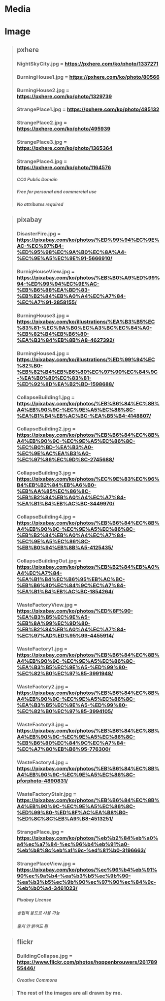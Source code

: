 **Media**
=====
Image
=====
>## pxhere
>### NightSkyCity.jpg = https://pxhere.com/ko/photo/1337271
>### BurningHouse1.jpg = https://pxhere.com/ko/photo/80566
>### BurningHouse2.jpg = https://pxhere.com/ko/photo/1329739
>### StrangePlace1.jpg = https://pxhere.com/ko/photo/485132
>### StrangePlace2.jpg = https://pxhere.com/ko/photo/495939
>### StrangePlace3.jpg = https://pxhere.com/ko/photo/1365364
>### StrangePlace4.jpg = https://pxhere.com/ko/photo/1164576
>##### CC0 Public Domain
>##### Free for personal and commercial use
>##### No attributes required

>## pixabay
>### DisasterFire.jpg = https://pixabay.com/ko/photos/%ED%99%94%EC%9E%AC-%EC%97%B4-%ED%95%98%EC%9A%B0%EC%8A%A4-%EC%9E%A5%EC%9E%91-5666910/
>### BurnigHouseView.jpg = https://pixabay.com/ko/photos/%EB%B0%A9%ED%99%94-%ED%99%94%EC%9E%AC-%EB%B6%88%EA%BD%83-%EB%B2%84%EB%A0%A4%EC%A7%84-%EC%A7%91-2858155/
>### BurningHouse3.jpg = https://pixabay.com/ko/illustrations/%EA%B3%B5%EC%83%81-%EC%9A%B0%EC%A3%BC%EC%84%A0-%EB%82%B4%EB%B6%80-%EA%B3%84%EB%8B%A8-4627392/
>### BurningHouse4.jpg = https://pixabay.com/ko/illustrations/%ED%99%94%EC%82%B0-%EB%82%B4%EB%B6%80%EC%97%90%EC%84%9C-%EA%B0%80%EC%83%81-%ED%92%8D%EA%B2%BD-1598688/
>### CollapseBuilding1.jpg = https://pixabay.com/ko/photos/%EB%B6%84%EC%8B%A4%EB%90%9C-%EC%9E%A5%EC%86%8C-%EA%B1%B4%EB%AC%BC-%EA%B5%B4-4148807/
>### CollapseBuilding2.jpg = https://pixabay.com/ko/photos/%EB%B6%84%EC%8B%A4%EB%90%9C-%EC%9E%A5%EC%86%8C-%EC%B0%BD-%EA%B3%A0-%EC%9E%AC%EA%B3%A0-%EC%97%86%EC%9D%8C-2745688/
>### CollapseBuilding3.jpg = https://pixabay.com/ko/photos/%EC%9E%83%EC%96%B4%EB%B2%84%EB%A6%B0-%EB%AA%85%EC%86%8C-%EB%B2%84%EB%A0%A4%EC%A7%84-%EA%B1%B4%EB%AC%BC-3449970/
>### CollapseBuilding4.jpg = https://pixabay.com/ko/photos/%EB%B6%84%EC%8B%A4%EB%90%9C-%EC%9E%A5%EC%86%8C-%EB%B2%84%EB%A0%A4%EC%A7%84-%EC%9E%A5%EC%86%8C-%EB%B0%94%EB%8B%A5-4125435/
>### CollapseBuildingOut.jpg = https://pixabay.com/ko/photos/%EB%B2%84%EB%A0%A4%EC%A7%84-%EA%B1%B4%EC%B6%95%EB%AC%BC-%EB%B6%80%EC%84%9C%EC%A7%84-%EA%B1%B4%EB%AC%BC-1854264/
>### WasteFactoryView.jpg = https://pixabay.com/ko/photos/%ED%8F%90-%EA%B3%B5%EC%9E%A5-%EB%8A%99%EC%9D%80-%EB%B2%84%EB%A0%A4%EC%A7%84-%EC%97%AD%ED%95%99-4455914/
>### WasteFactory1.jpg = https://pixabay.com/ko/photos/%EB%B6%84%EC%8B%A4%EB%90%9C-%EC%9E%A5%EC%86%8C-%EA%B3%B5%EC%9E%A5-%ED%99%80-%EC%82%B0%EC%97%85-3991948/
>### WasteFactory2.jpg = https://pixabay.com/ko/photos/%EB%B6%84%EC%8B%A4%EB%90%9C-%EC%9E%A5%EC%86%8C-%EA%B3%B5%EC%9E%A5-%ED%99%80-%EC%82%B0%EC%97%85-3994105/
>### WasteFactory3.jpg = https://pixabay.com/ko/photos/%EB%B6%84%EC%8B%A4%EB%90%9C-%EC%9E%A5%EC%86%8C-%EB%B6%80%EC%84%9C%EC%A7%84-%EC%A7%80%EB%B6%95-776300/
>### WasteFactory4.jpg = https://pixabay.com/ko/photos/%EB%B6%84%EC%8B%A4%EB%90%9C-%EC%9E%A5%EC%86%8C-pforphoto-4890831/
>### WasteFactoryStair.jpg = https://pixabay.com/ko/photos/%EB%B6%84%EC%8B%A4%EB%90%9C-%EC%9E%A5%EC%86%8C-%ED%99%80-%ED%8F%AC%EA%B8%B0-%ED%8C%8C%EB%A9%B8-4513251/
>### StrangePlace.jpg = https://pixabay.com/ko/photos/%eb%b2%84%eb%a0%a4%ec%a7%84-%ec%96%b4%eb%91%a0-%eb%b8%8c%eb%a1%9c-%ed%81%b0-3196663/
>### StrangePlaceView.jpg = https://pixabay.com/ko/photos/%ec%96%b4%eb%91%90%ec%9a%b4-%ea%b3%b5%ec%9b%90-%ea%b3%b5%ec%9b%90%ec%97%90%ec%84%9c-%eb%b0%a4-3461023/
>##### Pixabay License
>##### 상업적 용도로 사용 가능
>##### 출처 안 밝혀도 됨

>## flickr
>### BuildingCollapse.jpg = https://www.flickr.com/photos/hoppenbrouwers/26178955446/
>##### Creative Commons

>### The rest of the images are all drawn by me.